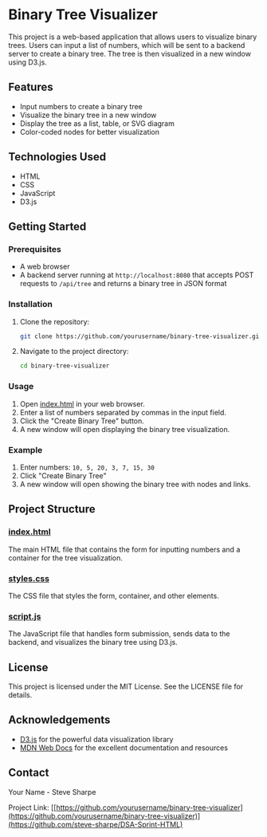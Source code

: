 # Binary Tree Visualizer

This project is a web-based application that allows users to visualize binary trees. Users can input a list of numbers, which will be sent to a backend server to create a binary tree. The tree is then visualized in a new window using D3.js.

## Features

- Input numbers to create a binary tree
- Visualize the binary tree in a new window
- Display the tree as a list, table, or SVG diagram
- Color-coded nodes for better visualization

## Technologies Used

- HTML
- CSS
- JavaScript
- D3.js

## Getting Started

### Prerequisites

- A web browser
- A backend server running at `http://localhost:8080` that accepts POST requests to `/api/tree` and returns a binary tree in JSON format

### Installation

1. Clone the repository:
    ```sh
    git clone https://github.com/yourusername/binary-tree-visualizer.git
    ```
2. Navigate to the project directory:
    ```sh
    cd binary-tree-visualizer
    ```

### Usage

1. Open [index.html](http://_vscodecontentref_/0) in your web browser.
2. Enter a list of numbers separated by commas in the input field.
3. Click the "Create Binary Tree" button.
4. A new window will open displaying the binary tree visualization.

### Example

1. Enter numbers: `10, 5, 20, 3, 7, 15, 30`
2. Click "Create Binary Tree"
3. A new window will open showing the binary tree with nodes and links.

## Project Structure


### [index.html](http://_vscodecontentref_/1)

The main HTML file that contains the form for inputting numbers and a container for the tree visualization.

### [styles.css](http://_vscodecontentref_/2)

The CSS file that styles the form, container, and other elements.

### [script.js](http://_vscodecontentref_/3)

The JavaScript file that handles form submission, sends data to the backend, and visualizes the binary tree using D3.js.

## License

This project is licensed under the MIT License. See the LICENSE file for details.

## Acknowledgements

- [D3.js](https://d3js.org/) for the powerful data visualization library
- [MDN Web Docs](https://developer.mozilla.org/) for the excellent documentation and resources

## Contact

Your Name - Steve Sharpe

Project Link: [[https://github.com/yourusername/binary-tree-visualizer](https://github.com/yourusername/binary-tree-visualizer)](https://github.com/steve-sharpe/DSA-Sprint-HTML)
